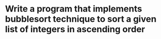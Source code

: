 
#  Write a program that implements bubblesort technique to sort a given list of integers in ascending order

